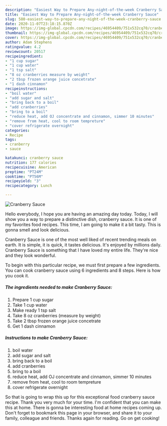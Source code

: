 ```yaml
---
description: "Easiest Way to Prepare Any-night-of-the-week Cranberry Sauce"
title: "Easiest Way to Prepare Any-night-of-the-week Cranberry Sauce"
slug: 580-easiest-way-to-prepare-any-night-of-the-week-cranberry-sauce
date: 2020-11-07T23:18:15.870Z
image: https://img-global.cpcdn.com/recipes/46954409/751x532cq70/cranberry-sauce-recipe-main-photo.jpg
thumbnail: https://img-global.cpcdn.com/recipes/46954409/751x532cq70/cranberry-sauce-recipe-main-photo.jpg
cover: https://img-global.cpcdn.com/recipes/46954409/751x532cq70/cranberry-sauce-recipe-main-photo.jpg
author: Adam Stephens
ratingvalue: 4.2
reviewcount: 20517
recipeingredient:
- "1 cup sugar"
- "1 cup water"
- "1 tsp salt"
- "8 oz cranberries measure by weight"
- "2 tbsp frozen orange juice concetrate"
- "1 dash cinnamon"
recipeinstructions:
- "boil water"
- "add sugar and salt"
- "bring back to a boil"
- "add cranberries"
- "bring to a boil"
- "reduce heat, add OJ concentrate and cinnamon, simmer 10 minutes"
- "remove from heat, cool to room tempreture"
- "cover refrigerate overnight"
categories:
- Recipe
tags:
- cranberry
- sauce

katakunci: cranberry sauce 
nutrition: 177 calories
recipecuisine: American
preptime: "PT24M"
cooktime: "PT56M"
recipeyield: "3"
recipecategory: Lunch

---
```



![Cranberry Sauce](https://img-global.cpcdn.com/recipes/46954409/751x532cq70/cranberry-sauce-recipe-main-photo.jpg)

Hello everybody, I hope you are having an amazing day today. Today, I will show you a way to prepare a distinctive dish, cranberry sauce. It is one of my favorites food recipes. This time, I am going to make it a bit tasty. This is gonna smell and look delicious.



Cranberry Sauce is one of the most well liked of recent trending meals on earth. It is simple, it is quick, it tastes delicious. It's enjoyed by millions daily. Cranberry Sauce is something that I have loved my entire life. They're nice and they look wonderful.


To begin with this particular recipe, we must first prepare a few ingredients. You can cook cranberry sauce using 6 ingredients and 8 steps. Here is how you cook it.

<!--inarticleads1-->

##### The ingredients needed to make Cranberry Sauce:

1. Prepare 1 cup sugar
1. Take 1 cup water
1. Make ready 1 tsp salt
1. Take 8 oz cranberries (measure by weight)
1. Take 2 tbsp frozen orange juice concetrate
1. Get 1 dash cinnamon




<!--inarticleads2-->

##### Instructions to make Cranberry Sauce:

1. boil water
1. add sugar and salt
1. bring back to a boil
1. add cranberries
1. bring to a boil
1. reduce heat, add OJ concentrate and cinnamon, simmer 10 minutes
1. remove from heat, cool to room tempreture
1. cover refrigerate overnight




So that is going to wrap this up for this exceptional food cranberry sauce recipe. Thank you very much for your time. I'm confident that you can make this at home. There is gonna be interesting food at home recipes coming up. Don't forget to bookmark this page in your browser, and share it to your family, colleague and friends. Thanks again for reading. Go on get cooking!

